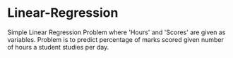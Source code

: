 # Linear-Regression
Simple Linear Regression Problem where  'Hours' and 'Scores' are given as variables. Problem is to predict percentage of marks scored given  number of hours a student studies per day.
